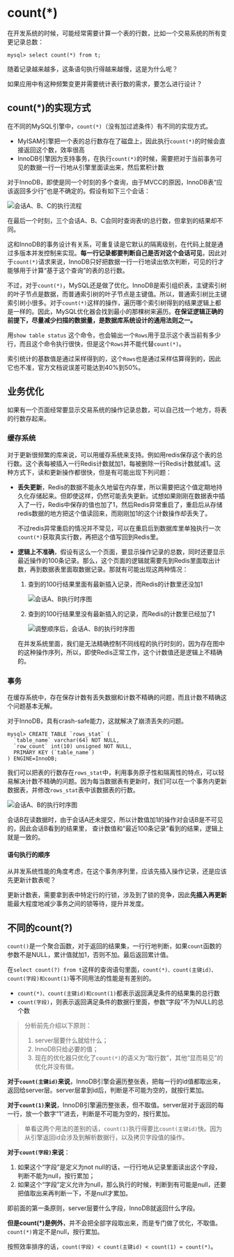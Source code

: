 # count\(\*\)

在开发系统的时候，可能经常需要计算一个表的行数，比如一个交易系统的所有变更记录总数：

```text
mysql> select count(*) from t;
```

随着记录越来越多，这条语句执行得越来越慢，这是为什么呢？

如果应用中有这种频繁变更并需要统计表行数的需求，要怎么进行设计？

## count\(\*\)的实现方式

在不同的MySQL引擎中，`count(*)`（没有加过滤条件）有不同的实现方式。

* MyISAM引擎把一个表的总行数存在了磁盘上，因此执行`count(*)`的时候会直接返回这个数，效率很高
* InnoDB引擎因为支持事务，在执行`count(*)`的时候，需要把对于当前事务可见的数据一行一行地从引擎里面读出来，然后累积计数

对于InnoDB，即使是同一个时刻的多个查询，由于MVCC的原因，InnoDB表“应该返回多少行”也是不确定的。假设有如下三个会话：

![&#x4F1A;&#x8BDD;A&#x3001;B&#x3001;C&#x7684;&#x6267;&#x884C;&#x6D41;&#x7A0B;](../.gitbook/assets/5e716ba1d464c8224c1c1f36135d0e97.png)

在最后一个时刻，三个会话A、B、C会同时查询表t的总行数，但拿到的结果却不同。

这和InnoDB的事务设计有关系，可重复读是它默认的隔离级别，在代码上就是通过多版本并发控制来实现。**每一行记录都要判断自己是否对这个会话可见**，因此对于`count(*)`请求来说，InnoDB只好把数据一行一行地读出依次判断，可见的行才能够用于计算“基于这个查询”的表的总行数。

不过，对于`count(*)`，MySQL还是做了优化。InnoDB是索引组织表，主键索引树的叶子节点是数据，而普通索引树的叶子节点是主键值。所以，普通索引树比主键索引树小很多。对于`count(*)`这样的操作，遍历哪个索引树得到的结果逻辑上都是一样的。因此，MySQL优化器会找到最小的那棵树来遍历。**在保证逻辑正确的前提下，尽量减少扫描的数据量，是数据库系统设计的通用法则之一。**

用`show table status` 这个命令，也会输出一个`Rows`用于显示这个表当前有多少行，而且这个命令执行很快，但是这个`Rows`并不能代替`count(*)`。

索引统计的基数值是通过采样得到的，这个`Rows`也是通过采样估算得到的，因此它也不准，官方文档说误差可能达到40%到50%。

## 业务优化

如果有一个页面经常要显示交易系统的操作记录总数，可以自己找一个地方，将表的行数存起来。

### 缓存系统

对于更新很频繁的库来说，可以用缓存系统来支持。例如用redis保存这个表的总行数。这个表每被插入一行Redis计数就加1，每被删除一行Redis计数就减1。这种方式下，读和更新操作都很快，但是有可能出现下列问题：

* **丢失更新**，Redis的数据不能永久地留在内存里，所以需要把这个值定期地持久化存储起来。但即使这样，仍然可能丢失更新。试想如果刚刚在数据表中插入了一行，Redis中保存的值也加了1，然后Redis异常重启了，重启后从存储redis数据的地方把这个值读回来，而刚刚加1的这个计数操作却丢失了。

  不过redis异常重启的情况并不常见，可以在重启后到数据库里单独执行一次`count(*)`获取真实行数，再把这个值写回到Redis里。

* **逻辑上不准确**，假设有这么一个页面，要显示操作记录的总数，同时还要显示最近操作的100条记录。那么，这个页面的逻辑就需要先到Redis里面取出计数，再到数据表里面取数据记录。那就有可能出现这两种情况：

  1. 查到的100行结果里面有最新插入记录，而Redis的计数里还没加1

     ![&#x4F1A;&#x8BDD;A&#x3001;B&#x6267;&#x884C;&#x65F6;&#x5E8F;&#x56FE;](../.gitbook/assets/39898af053695dad37227d71ae288e33.png)

  2. 查到的100行结果里没有最新插入的记录，而Redis的计数里已经加了1

     ![&#x8C03;&#x6574;&#x987A;&#x5E8F;&#x540E;&#xFF0C;&#x4F1A;&#x8BDD;A&#x3001;B&#x7684;&#x6267;&#x884C;&#x65F6;&#x5E8F;&#x56FE;](../.gitbook/assets/5c2f786beae1d8917cdc5033b7bf0bdb.png)

  在并发系统里面，我们是无法精确控制不同线程的执行时刻的，因为存在图中的这种操作序列，所以，即使Redis正常工作，这个计数值还是逻辑上不精确的。

### 事务

在缓存系统中，存在保存计数有丢失数据和计数不精确的问题，而且计数不精确这个问题基本无解。

对于InnoDB，具有crash-safe能力，这就解决了崩溃丢失的问题。

```text
mysql> CREATE TABLE `rows_stat` (
  `table_name` varchar(64) NOT NULL,
  `row_count` int(10) unsigned NOT NULL,
  PRIMARY KEY (`table_name`)
) ENGINE=InnoDB;
```

我们可以把表的行数存在`rows_stat`中，利用事务原子性和隔离性的特点，可以轻易解决计数不精确的问题。因为每当数据表有更新时，我们可以在一个事务内更新数据表，并修改`rows_stat`表中该数据表的行数。

![&#x4F1A;&#x8BDD;A&#x3001;B&#x7684;&#x6267;&#x884C;&#x65F6;&#x5E8F;&#x56FE;](../.gitbook/assets/9e4170e2dfca3524eb5e92adb8647de3.png)

会话B在读数据时，由于会话A还未提交，所以计数值加1的操作对会话B是不可见的，因此会话B看到的结果里， 查计数值和“最近100条记录”看到的结果，逻辑上就是一致的。

#### 语句执行的顺序

从并发系统性能的角度考虑，在这个事务序列里，应该先插入操作记录，还是应该先更新计数表呢？

更新计数表，需要拿到表中特定行的行锁，涉及到了锁的竞争，因此**先插入再更新**能最大程度地减少事务之间的锁等待，提升并发度。

## 不同的count\(?\)

`count()`是一个聚合函数，对于返回的结果集，一行行地判断，如果`count`函数的参数不是NULL，累计值就加1，否则不加。最后返回累计值。

在`select count(?) from t`这样的查询语句里面，`count(*)、count(主键id)、count(字段)和count(1)`等不同用法的性能是有差别的。

* `count(*)、count(主键id)和count(1)`都表示返回满足条件的结果集的总行数
* `count(字段)`，则表示返回满足条件的数据行里面，参数“字段”不为NULL的总个数

> 分析前先介绍以下原则：
>
> 1. server层要什么就给什么；
> 2. InnoDB只给必要的值；
> 3. 现在的优化器只优化了`count(*)`的语义为“取行数”，其他“显而易见”的优化并没有做。

**对于`count(主键id)`来说**，InnoDB引擎会遍历整张表，把每一行的id值都取出来，返回给server层。server层拿到id后，判断是不可能为空的，就按行累加。

**对于`count(1)`来说**，InnoDB引擎遍历整张表，但不取值。server层对于返回的每一行，放一个数字“1”进去，判断是不可能为空的，按行累加。

> 单看这两个用法的差别的话，`count(1)`执行得要比`count(主键id)`快。因为从引擎返回id会涉及到解析数据行，以及拷贝字段值的操作。

**对于`count(字段)`来说**：

1. 如果这个“字段”是定义为not null的话，一行行地从记录里面读出这个字段，判断不能为null，按行累加；
2. 如果这个“字段”定义允许为null，那么执行的时候，判断到有可能是null，还要把值取出来再判断一下，不是null才累加。

即前面的第一条原则，server层要什么字段，InnoDB就返回什么字段。

**但是count\(\*\)是例外**，并不会把全部字段取出来，而是专门做了优化，不取值。`count(*)`肯定不是null，按行累加。

按照效率排序的话，`count(字段) < count(主键id) < count(1) ≈ count(*)`。

